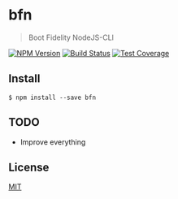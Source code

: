 # bfn

> Boot Fidelity NodeJS-CLI

[![NPM Version][npm-image]][npm-url]
[![Build Status][travis-image]][travis-url]
[![Test Coverage][coveralls-image]][coveralls-url]


## Install

```
$ npm install --save bfn
```
  
## TODO

- Improve everything

## License

[MIT](LICENSE)

[npm-image]: https://img.shields.io/npm/v/bfn.svg
[npm-url]: https://npmjs.org/package/bfn
[travis-image]: https://img.shields.io/travis/BlueFidelity/bfn/master.svg
[travis-url]: https://travis-ci.org/BlueFidelity/bfn
[coveralls-image]: https://img.shields.io/coveralls/BlueFidelity/bfn/master.svg
[coveralls-url]: https://coveralls.io/r/BlueFidelity/bfn?branch=master
